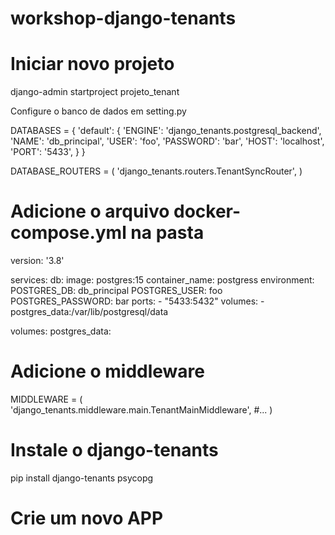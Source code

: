 # workshop-django-tenants

# Iniciar novo projeto
django-admin startproject projeto_tenant

Configure o banco de dados em setting.py

DATABASES = {
    'default': {
        'ENGINE': 'django_tenants.postgresql_backend',
        'NAME': 'db_principal',
        'USER': 'foo',
        'PASSWORD': 'bar',
        'HOST': 'localhost',
        'PORT': '5433',
    }
}

DATABASE_ROUTERS = (
    'django_tenants.routers.TenantSyncRouter',
)

# Adicione o arquivo docker-compose.yml na pasta

version: '3.8'

services:
  db:
    image: postgres:15
    container_name: postgress
    environment:
      POSTGRES_DB: db_principal
      POSTGRES_USER: foo
      POSTGRES_PASSWORD: bar
    ports:
      - "5433:5432"
    volumes:
      - postgres_data:/var/lib/postgresql/data

volumes:
  postgres_data:


# Adicione o middleware

MIDDLEWARE = (
    'django_tenants.middleware.main.TenantMainMiddleware',
    #...
)

# Instale o django-tenants

pip install django-tenants psycopg

# Crie um novo APP
